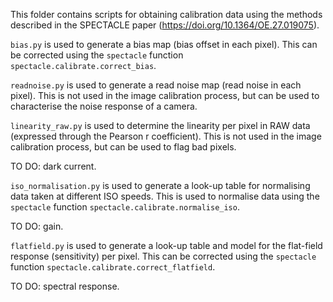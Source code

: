 This folder contains scripts for obtaining calibration data using the methods described in the SPECTACLE paper (https://doi.org/10.1364/OE.27.019075).

`bias.py` is used to generate a bias map (bias offset in each pixel). This can be corrected using the `spectacle` function `spectacle.calibrate.correct_bias`.

`readnoise.py` is used to generate a read noise map (read noise in each pixel). This is not used in the image calibration process, but can be used to characterise the noise response of a camera.

`linearity_raw.py` is used to determine the linearity per pixel in RAW data (expressed through the Pearson r coefficient). This is not used in the image calibration process, but can be used to flag bad pixels.

TO DO: dark current.

`iso_normalisation.py` is used to generate a look-up table for normalising data taken at different ISO speeds. This is used to normalise data using the `spectacle` function `spectacle.calibrate.normalise_iso`.

TO DO: gain.

`flatfield.py` is used to generate a look-up table and model for the flat-field response (sensitivity) per pixel. This can be corrected using the `spectacle` function `spectacle.calibrate.correct_flatfield`.

TO DO: spectral response.
